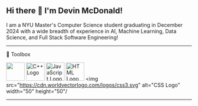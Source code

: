 ## Hi there 👋 I'm Devin McDonald!

I am a NYU Master's Computer Science student graduating in December 2024 with a wide breadth of experience in AI, Machine Learning, Data Science, and Full Stack Software Engineering!

---

🧰 Toolbox

<img src="[https://cdn.worldvectorlogo.com/logos/python.svg](https://worldvectorlogo.com/logo/python-5)" width="50" height="50"/> <img src="https://cdn.worldvectorlogo.com/logos/C.svg" alt="C++ Logo" width="50" height="50"/> <img src="https://cdn.worldvectorlogo.com/logos/javascript.svg" alt="JavaScript Logo" width="50" height="50"/> <img src="https://cdn.worldvectorlogo.com/logos/html.svg" alt="HTML Logo" width="50" height="50"/> <img src="https://cdn.worldvectorlogo.com/logos/css3.svg" alt="CSS Logo" width="50" height="50"/

---
<!--
**devmcdonald/devmcdonald** is a ✨ _special_ ✨ repository because its `README.md` (this file) appears on your GitHub profile.

Here are some ideas to get you started:

- 🔭 I’m currently working on ...
- 🌱 I’m currently learning ...
- 👯 I’m looking to collaborate on ...
- 🤔 I’m looking for help with ...
- 💬 Ask me about ...
- 📫 How to reach me: ...
- 😄 Pronouns: ...
- ⚡ Fun fact: ...
-->

